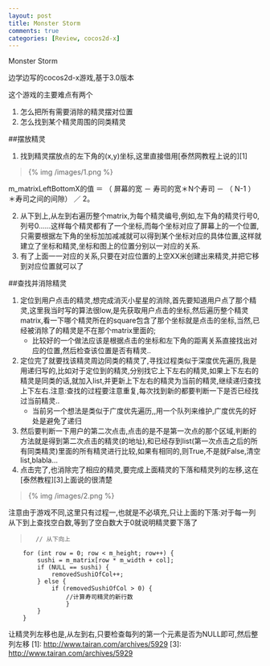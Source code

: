 ```yaml
---
layout: post
title: Monster Storm
comments: true
categories: [Review, cocos2d-x]
---
```


Monster Storm

边学边写的cocos2d-x游戏,基于3.0版本

这个游戏的主要难点有两个
1. 怎么把所有需要消除的精灵摆对位置
2. 怎么找到某个精灵周围的同类精灵


##摆放精灵
1. 找到精灵摆放点的左下角的(x,y)坐标,这里直接借用[泰然网教程上说的][1]

> {% img /images/1.png %}

m_matrixLeftBottomX的值 ＝ （ 屏幕的宽 － 寿司的宽＊N个寿司 － （ N-1 ）＊寿司之间的间隙） ／ 2。

2. 从下到上,从左到右遍历整个matrix,为每个精灵编号,例如,左下角的精灵行号0,列号0……这样每个精灵都有了一个坐标,而每个坐标对应了屏幕上的一个位置,只需要根据左下角的坐标加加减减就可以得到某个坐标对应的具体位置,这样就建立了坐标和精灵,坐标和图上的位置分别以一对应的关系.
3. 有了上面一一对应的关系,只要在对应位置的上空XX米创建出来精灵,并把它移到对应位置就可以了

##查找并消除精灵
1. 定位到用户点击的精灵,想完成消灭小星星的消除,首先要知道用户点了那个精灵,这里我当时写的算法很low,是先获取用户点击的坐标,然后遍历整个精灵matrix,看一下哪个精灵所在的square包含了那个坐标就是点击的坐标,当然,已经被消除了的精灵是不在那个matrix里面的;
    - 比较好的一个做法应该是根据点击的坐标和左下角的距离关系直接找出对应的位置,然后检查该位置是否有精灵..
2. 定位完了就要找该精灵周边同类的精灵了,寻找过程类似于深度优先遍历,我是用递归写的,比如对于定位到的精灵,分别找它上下左右的精灵,如果上下左右的精灵是同类的话,就加入list,并更新上下左右的精灵为当前的精灵,继续递归查找上下左右.注意:查找的过程要注意重复,每次找到新的都要判断一下是否已经找过当前精灵..
    - 当前另一个想法是类似于广度优先遍历,,用一个队列来维护,广度优先的好处是避免了递归
3. 然后要判断一下用户的第二次点击,点击的是不是第一次点的那个区域,判断的方法就是得到第二次点击的精灵(的地址),和已经存到list(第一次点击之后的所有同类精灵)里面的所有精灵进行比较,如果有相同的,则True,不是就False,清空list,blabla...
4. 点击完了,也消除完了相应的精灵,要完成上面精灵的下落和精灵列的左移,这在[泰然教程][3]上面说的很清楚

> {% img /images/2.png %}

注意由于游戏不同,这里只有过程一,也就是不必填充,只让上面的下落:对于每一列从下到上查找空白数,等到了空白数大于0就说明精灵要下落了

>       // 从下向上
        for (int row = 0; row < m_height; row++) {
            sushi = m_matrix[row * m_width + col];
            if (NULL == sushi) {
                removedSushiOfCol++;
            } else {
                if (removedSushiOfCol > 0) {
                    //计算寿司精灵的新行数
                    }
            }
        }

让精灵列左移也是,从左到右,只要检查每列的第一个元素是否为NULL即可,然后整列左移
  [1]: http://www.tairan.com/archives/5929
  [3]: http://www.tairan.com/archives/5929
